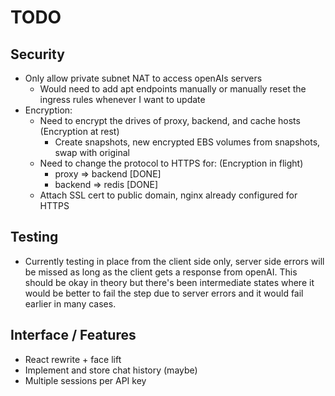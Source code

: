 # TODO
## Security
* Only allow private subnet NAT to access openAIs servers
  * Would need to add apt endpoints manually or manually reset the ingress rules whenever I want to update
* Encryption:
  * Need to encrypt the drives of proxy, backend, and cache hosts (Encryption at rest)
    * Create snapshots, new encrypted EBS volumes from snapshots, swap with original 
  * Need to change the protocol to HTTPS for: (Encryption in flight)
    * proxy => backend [DONE]
    * backend => redis [DONE]
  * Attach SSL cert to public domain, nginx already configured for HTTPS

## Testing
* Currently testing in place from the client side only, server side errors will be missed as long as the client gets a response from openAI. This should be okay in theory but there's been intermediate states where it would be better to fail the step due to server errors and it would fail earlier in many cases.
 
## Interface / Features
* React rewrite + face lift
* Implement and store chat history (maybe)
* Multiple sessions per API key
